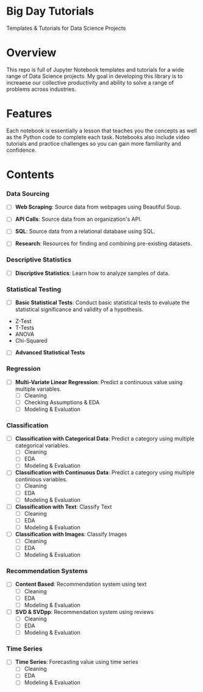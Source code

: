 # Big Day Tutorials
Templates &amp; Tutorials for Data Science Projects

# Overview

This repo is full of Jupyter Notebook templates and tutorials for a wide range of Data Science projects.  My goal in developing this library is to increaese our collective productivity and ability to solve a range of problems across industries.

# Features

Each notebook is essentially a lesson that teaches you the concepts as well as the Python code to complete each task.  Notebooks also include video tutorials and practice challenges so you can gain more familiarity and confidence.

# Contents

### Data Sourcing

- [ ] **Web Scraping**: Source data from webpages using Beautiful Soup.

- [ ] **API Calls**: Source data from an organization's API.

- [ ] **SQL**: Source data from a relational database using SQL.

- [ ] **Research**: Resources for finding and combining pre-existing datasets.

### Descriptive Statistics

- [ ] **Discriptive Statistics**: Learn how to analyze samples of data.

### Statistical Testing

- [ ] **Basic Statistical Tests**: Conduct basic statistical tests to evaluate the statistical significance and validity of a hypothesis.
* Z-Test
* T-Tests
* ANOVA
* Chi-Squared

- [ ] **Advanced Statistical Tests**

### Regression

- [ ] **Multi-Variate Linear Regression**: Predict a continuous value using multiple variables.
  - [ ] Cleaning
  - [ ] Checking Assumptions & EDA
  - [ ] Modeling & Evaluation

### Classification

- [ ] **Classification with Categorical Data**: Predict a category using multiple categorical variables.
  - [ ] Cleaning
  - [ ] EDA
  - [ ] Modeling & Evaluation

- [ ] **Classification with Continuous Data**: Predict a category using multiple continious variables.
  - [ ] Cleaning
  - [ ] EDA
  - [ ] Modeling & Evaluation

- [ ] **Classification with Text**: Classify Text
  - [ ] Cleaning
  - [ ] EDA
  - [ ] Modeling & Evaluation

- [ ] **Classification with Images**: Classify Images
  - [ ] Cleaning
  - [ ] EDA
  - [ ] Modeling & Evaluation

### Recommendation Systems

- [ ] **Content Based**: Recommendation system using text
  - [ ] Cleaning
  - [ ] EDA
  - [ ] Modeling & Evaluation

- [ ] **SVD & SVDpp**: Recommendation system using reviews
  - [ ] Cleaning
  - [ ] EDA
  - [ ] Modeling & Evaluation

### Time Series

- [ ] **Time Series**: Forecasting value using time series
  - [ ] Cleaning
  - [ ] EDA
  - [ ] Modeling & Evaluation
